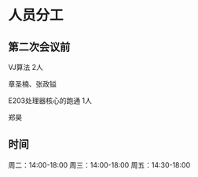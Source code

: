 人员分工
===

第二次会议前
---

VJ算法
2人

章圣楠、张政镒

E203处理器核心的跑通
1人

郑昊

时间
---

周二：14:00-18:00
周三：14:00-18:00
周五：14:30-18:00
